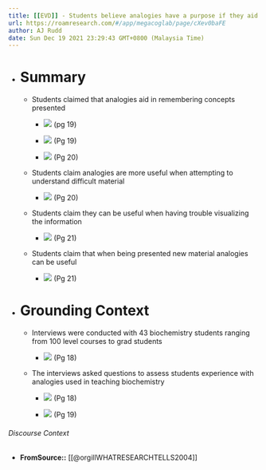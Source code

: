 ```yaml
---
title: [[EVD]] - Students believe analogies have a purpose if they aid in understanding complex information, when they are having trouble visualizing a concept and when they are presented new material - [[@orgillWHATRESEARCHTELLS2004]]
url: https://roamresearch.com/#/app/megacoglab/page/cXev0baFE
author: AJ Rudd
date: Sun Dec 19 2021 23:29:43 GMT+0800 (Malaysia Time)
---
```


- # Summary

    - Students claimed that analogies aid in remembering concepts presented

        - ![](https://firebasestorage.googleapis.com/v0/b/firescript-577a2.appspot.com/o/imgs%2Fapp%2Fmegacoglab%2FvMLcklMBd_.png?alt=media&token=f063ef41-b2ac-4321-8b78-15d6e134e403) (pg 19)

        - ![](https://firebasestorage.googleapis.com/v0/b/firescript-577a2.appspot.com/o/imgs%2Fapp%2Fmegacoglab%2Fnu9MlDPE1S.png?alt=media&token=dd7324d6-c4ee-4734-9f5b-02dfb41e8ec1) (Pg 19)

        - ![](https://firebasestorage.googleapis.com/v0/b/firescript-577a2.appspot.com/o/imgs%2Fapp%2Fmegacoglab%2FtKVl74BASq.png?alt=media&token=0fc145cf-4201-47c2-aa72-e00be87e08e2) (Pg 20)

    - Students claim analogies are more useful when attempting to understand difficult material

        - ![](https://firebasestorage.googleapis.com/v0/b/firescript-577a2.appspot.com/o/imgs%2Fapp%2Fmegacoglab%2FucOgNh2ERy.png?alt=media&token=64462404-2a15-456d-b111-d80bda51d5be) (Pg 20)

    - Students claim they can be useful when having trouble visualizing the information

        - ![](https://firebasestorage.googleapis.com/v0/b/firescript-577a2.appspot.com/o/imgs%2Fapp%2Fmegacoglab%2FgDb-JpkgiW.png?alt=media&token=ee049f2b-d620-4b02-a169-a68299c6db33) (Pg 21)

    - Students claim that when being presented new material analogies can be useful

        - ![](https://firebasestorage.googleapis.com/v0/b/firescript-577a2.appspot.com/o/imgs%2Fapp%2Fmegacoglab%2FxICqWn-ouI.png?alt=media&token=3da72eb1-8205-472d-9ba1-999a2779fb03) (Pg 21)
- # Grounding Context

    - Interviews were conducted with 43 biochemistry students ranging from 100 level courses to grad students

        - ![](https://firebasestorage.googleapis.com/v0/b/firescript-577a2.appspot.com/o/imgs%2Fapp%2Fmegacoglab%2FDuauREUZ9C.png?alt=media&token=51022d46-9810-4986-bd39-91e44b282800) (Pg 18)

    - The interviews asked questions to assess students experience with analogies used in teaching biochemistry

        - ![](https://firebasestorage.googleapis.com/v0/b/firescript-577a2.appspot.com/o/imgs%2Fapp%2Fmegacoglab%2FZUZPB-i4FP.png?alt=media&token=fa8074c5-d835-4b1f-8d49-f8861a819d3b) (Pg 18)

        - ![](https://firebasestorage.googleapis.com/v0/b/firescript-577a2.appspot.com/o/imgs%2Fapp%2Fmegacoglab%2FhodQFYdIfJ.png?alt=media&token=ac3addf8-69d4-489b-a79f-402ecd05dfe3) (Pg 19)

###### Discourse Context

- **FromSource::** [[@orgillWHATRESEARCHTELLS2004]]
